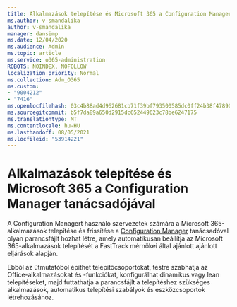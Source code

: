 ```yaml
---
title: Alkalmazások telepítése és Microsoft 365 a Configuration Manager tanácsadójával
ms.author: v-smandalika
author: v-smandalika
manager: dansimp
ms.date: 12/04/2020
ms.audience: Admin
ms.topic: article
ms.service: o365-administration
ROBOTS: NOINDEX, NOFOLLOW
localization_priority: Normal
ms.collection: Adm_O365
ms.custom:
- "9004212"
- "7416"
ms.openlocfilehash: 03c4b88ad4d962681cb71f39bf793500585dc0ff24b38f47890547781fc25f80
ms.sourcegitcommit: b5f7da89a650d2915dc652449623c78be6247175
ms.translationtype: MT
ms.contentlocale: hu-HU
ms.lasthandoff: 08/05/2021
ms.locfileid: "53914221"
---
```

# <a name="deploy-and-update-microsoft-365-apps-with-configuration-manager-advisor"></a>Alkalmazások telepítése és Microsoft 365 a Configuration Manager tanácsadójával

A Configuration Managert használó szervezetek számára a Microsoft 365-alkalmazások telepítése és frissítése a [Configuration Manager](https://go.microsoft.com/fwlink/?linkid=2146549) tanácsadóval olyan parancsfájlt hozhat létre, amely automatikusan beállítja az Microsoft 365-alkalmazások telepítését a FastTrack mérnökei által ajánlott ajánlott eljárások alapján.

Ebből az útmutatóból építhet telepítőcsoportokat, testre szabhatja az Office-alkalmazásokat és -funkciókat, konfigurálhat dinamikus vagy lean telepítéseket, majd futtathatja a parancsfájlt a telepítéshez szükséges alkalmazások, automatikus telepítési szabályok és eszközcsoportok létrehozásához.
